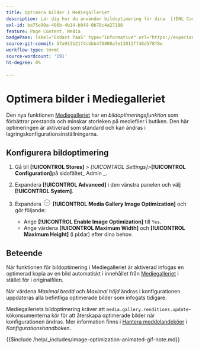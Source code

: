 ```yaml
---
title: Optimera bilder i Mediegalleriet
description: Lär dig hur du använder bildoptimering för dina  [!DNL Commerce] medieresurser.
exl-id: ba75e90a-406b-4b14-b049-0b78c4a27188
feature: Page Content, Media
badgePaas: label="Endast PaaS" type="Informative" url="https://experienceleague.adobe.com/en/docs/commerce/user-guides/product-solutions" tooltip="Gäller endast Adobe Commerce i molnprojekt (Adobe-hanterad PaaS-infrastruktur) och lokala projekt."
source-git-commit: 57a913b21f4cbbb4f0800afe13012ff46d578f8e
workflow-type: tm+mt
source-wordcount: '191'
ht-degree: 0%

---
```


# Optimera bilder i Mediegalleriet

Den nya funktionen [Mediegalleriet](media-gallery.md) har en _bildoptimeringsfunktion_ som förbättrar prestanda och minskar storleken på mediefiler i butiken. Den här optimeringen är aktiverad som standard och kan ändras i lagringskonfigurationsinställningarna.

## Konfigurera bildoptimering

1. Gå till **[!UICONTROL Stores]** > _[!UICONTROL Settings]_>**[!UICONTROL Configuration]**&#x200B;på sidofältet_ Admin _.

1. Expandera **[!UICONTROL Advanced]** i den vänstra panelen och välj **[!UICONTROL System]**.

1. Expandera ![Expansionsväljaren](../assets/icon-display-expand.png) **[!UICONTROL Media Gallery Image Optimization]** och gör följande:

   - Ange **[!UICONTROL Enable Image Optimization]** till `Yes`.
   - Ange värdena **[!UICONTROL Maximum Width]** och **[!UICONTROL Maximum Height]** (i pixlar) efter dina behov.

## Beteende

När funktionen för bildoptimering i Mediegalleriet är aktiverad infogas en optimerad kopia av en bild automatiskt i innehållet från [Mediegalleriet](media-gallery.md) i stället för i originalfilen.

När värdena _Maximal bredd_ och _Maximal höjd_ ändras i konfigurationen uppdateras alla befintliga optimerade bilder som infogats tidigare.

Mediegalleriets bildoptimering kräver att `media.gallery.renditions.update`-kökonsumenterna kör för att återskapa optimerade bilder när konfigurationen ändras. Mer information finns i [Hantera meddelandeköer](https://experienceleague.adobe.com/docs/commerce-operations/configuration-guide/message-queues/manage-message-queues.html) i _Konfigurationshandboken_.

{{$include /help/_includes/image-optimization-animated-gif-note.md}}
